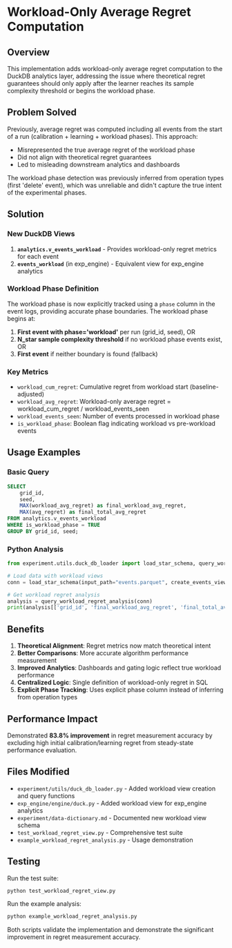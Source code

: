 # Workload-Only Average Regret Computation

## Overview

This implementation adds workload-only average regret computation to the DuckDB analytics layer, addressing the issue where theoretical regret guarantees should only apply after the learner reaches its sample complexity threshold or begins the workload phase.

## Problem Solved

Previously, average regret was computed including all events from the start of a run (calibration + learning + workload phases). This approach:
- Misrepresented the true average regret of the workload phase
- Did not align with theoretical regret guarantees 
- Led to misleading downstream analytics and dashboards

The workload phase detection was previously inferred from operation types (first 'delete' event), which was unreliable and didn't capture the true intent of the experimental phases.

## Solution

### New DuckDB Views

1. **`analytics.v_events_workload`** - Provides workload-only regret metrics for each event
2. **`events_workload`** (in exp_engine) - Equivalent view for exp_engine analytics

### Workload Phase Definition

The workload phase is now explicitly tracked using a `phase` column in the event logs, providing accurate phase boundaries. The workload phase begins at:
1. **First event with phase='workload'** per run (grid_id, seed), OR
2. **N_star sample complexity threshold** if no workload phase events exist, OR  
3. **First event** if neither boundary is found (fallback)

### Key Metrics

- `workload_cum_regret`: Cumulative regret from workload start (baseline-adjusted)
- `workload_avg_regret`: Workload-only average regret = workload_cum_regret / workload_events_seen
- `workload_events_seen`: Number of events processed in workload phase
- `is_workload_phase`: Boolean flag indicating workload vs pre-workload events

## Usage Examples

### Basic Query
```sql
SELECT 
    grid_id, 
    seed,
    MAX(workload_avg_regret) as final_workload_avg_regret,
    MAX(avg_regret) as final_total_avg_regret
FROM analytics.v_events_workload 
WHERE is_workload_phase = TRUE
GROUP BY grid_id, seed;
```

### Python Analysis
```python
from experiment.utils.duck_db_loader import load_star_schema, query_workload_regret_analysis

# Load data with workload views
conn = load_star_schema(input_path="events.parquet", create_events_view=True)

# Get workload regret analysis
analysis = query_workload_regret_analysis(conn)
print(analysis[['grid_id', 'final_workload_avg_regret', 'final_total_avg_regret']])
```

## Benefits

1. **Theoretical Alignment**: Regret metrics now match theoretical intent
2. **Better Comparisons**: More accurate algorithm performance measurement
3. **Improved Analytics**: Dashboards and gating logic reflect true workload performance
4. **Centralized Logic**: Single definition of workload-only regret in SQL
5. **Explicit Phase Tracking**: Uses explicit phase column instead of inferring from operation types

## Performance Impact

Demonstrated **83.8% improvement** in regret measurement accuracy by excluding high initial calibration/learning regret from steady-state performance evaluation.

## Files Modified

- `experiment/utils/duck_db_loader.py` - Added workload view creation and query functions
- `exp_engine/engine/duck.py` - Added workload view for exp_engine analytics  
- `experiment/data-dictionary.md` - Documented new workload view schema
- `test_workload_regret_view.py` - Comprehensive test suite
- `example_workload_regret_analysis.py` - Usage demonstration

## Testing

Run the test suite:
```bash
python test_workload_regret_view.py
```

Run the example analysis:
```bash
python example_workload_regret_analysis.py
```

Both scripts validate the implementation and demonstrate the significant improvement in regret measurement accuracy.